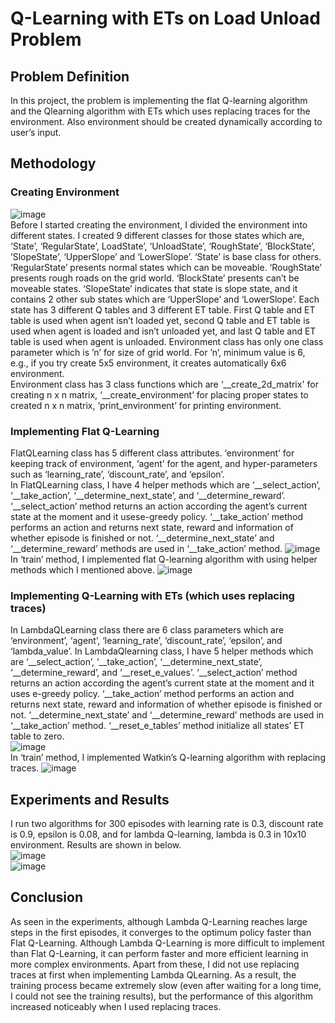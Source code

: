 # Q-Learning with ETs on Load Unload Problem
## Problem Definition
In this project, the problem is implementing the flat Q-learning algorithm and the Qlearning
algorithm with ETs which uses replacing traces for the environment. Also
environment should be created dynamically according to user’s input.
<br>
## Methodology
### Creating Environment
![image](https://user-images.githubusercontent.com/56430166/187248501-3805ab43-63ac-410a-bb9a-1bf5c571791c.png)
<br>
Before I started creating the environment, I divided the environment into different states. I
created 9 different classes for those states which are, ‘State’, ‘RegularState’, LoadState’,
‘UnloadState’, ‘RoughState’, ‘BlockState’, ’SlopeState’, ‘UpperSlope’ and ‘LowerSlope’.
‘State’ is base class for others. ‘RegularState’ presents normal states which can be
moveable. ‘RoughState’ presents rough roads on the grid world. ‘BlockState’ presents
can’t be moveable states. ‘SlopeState’ indicates that state is slope state, and it contains
2 other sub states which are ‘UpperSlope’ and ‘LowerSlope’. Each state has 3 different Q
tables and 3 different ET table. First Q table and ET table is used when agent isn’t loaded
yet, second Q table and ET table is used when agent is loaded and isn’t unloaded yet,
and last Q table and ET table is used when agent is unloaded.
Environment class has only one class parameter which is ’n’ for size of grid world. For ’n’,
minimum value is 6, e.g., if you try create 5x5 environment, it creates automatically 6x6
environment.
<br>
Environment class has 3 class functions which are ‘__create_2d_matrix' for creating n x n
matrix, ‘__create_environment’ for placing proper states to created n x n matrix,
‘print_environment’ for printing environment.
### Implementing Flat Q-Learning
FlatQLearning class has 5 different class attributes. ‘environment’ for keeping track of
environment, ‘agent’ for the agent, and hyper-parameters such as ‘learning_rate’,
‘discount_rate’, and ‘epsilon’.
<br>
In FlatQLearning class, I have 4 helper methods which are ‘__select_action’,
‘__take_action’, ‘__determine_next_state’, and ‘__determine_reward’. ‘__select_action’
method returns an action according the agent’s current state at the moment and it usese-greedy policy. ‘__take_action’ method performs an action and returns next state, reward
and information of whether episode is finished or not. ‘__determine_next_state’ and
‘__determine_reward’ methods are used in ‘__take_action’ method.
![image](https://user-images.githubusercontent.com/56430166/187246782-35e266f0-656c-4323-926f-35a736481eb2.png) <br>
In ‘train’ method, I implemented flat Q-learning algorithm with using helper methods
which I mentioned above.
![image](https://user-images.githubusercontent.com/56430166/187246886-9cbebeed-f772-48c0-a83b-c65ef189aa0d.png)
### Implementing Q-Learning with ETs (which uses replacing traces)
In LambdaQLearning class there are 6 class parameters which are ‘environment’, ‘agent’,
‘learning_rate’, ‘discount_rate’, ‘epsilon’, and ‘lambda_value’.
In LambdaQlearning class, I have 5 helper methods which are ‘__select_action’,
‘__take_action’, ‘__determine_next_state’, ‘__determine_reward’, and ‘__reset_e_values’.
‘__select_action’ method returns an action according the agent’s current state at the
moment and it uses e-greedy policy. ‘__take_action’ method performs an action and
returns next state, reward and information of whether episode is finished or not.
‘__determine_next_state’ and ‘__determine_reward’ methods are used in ‘__take_action’
method. ‘__reset_e_tables’ method initialize all states’ ET table to zero.
<br>
![image](https://user-images.githubusercontent.com/56430166/187247022-3deacba4-d951-4e21-ac4e-e3887351261f.png) <br>
In ‘train’ method, I implemented Watkin’s Q-learning algorithm with replacing traces.
![image](https://user-images.githubusercontent.com/56430166/187247107-d124dd32-833d-43b0-9ce4-5910c1080e7f.png)
## Experiments and Results
I run two algorithms for 300 episodes with learning rate is 0.3, discount rate is 0.9, epsilon
is 0.08, and for lambda Q-learning, lambda is 0.3 in 10x10 environment. Results are shown in below. <br>
![image](https://user-images.githubusercontent.com/56430166/187247263-e13d2d89-9796-4d0a-8ee3-5a9dc28a8ed2.png) <br>
![image](https://user-images.githubusercontent.com/56430166/187247289-72113be8-f08a-4092-b5fd-5dd5b95669e4.png) <br>
## Conclusion
As seen in the experiments, although Lambda Q-Learning reaches large steps in the first
episodes, it converges to the optimum policy faster than Flat Q-Learning.
Although Lambda Q-Learning is more difficult to implement than Flat Q-Learning, it can
perform faster and more efficient learning in more complex environments.
Apart from these, I did not use replacing traces at first when implementing Lambda QLearning.
As a result, the training process became extremely slow (even after waiting for a
long time, I could not see the training results), but the performance of this algorithm
increased noticeably when I used replacing traces.



